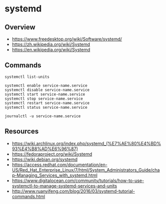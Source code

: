 # systemd


## Overview

- https://www.freedesktop.org/wiki/Software/systemd/
- https://zh.wikipedia.org/wiki/Systemd
- https://en.wikipedia.org/wiki/Systemd


## Commands
    
    systemctl list-units

    systemctl enable service-name.service
    systemctl disable service-name.service
    systemctl start service-name.service
    systemctl stop service-name.service
    systemctl restart service-name.service
    systemctl status service-name.service

    journalctl -u service-name.service


## Resources

- https://wiki.archlinux.org/index.php/systemd_(%E7%AE%80%E4%BD%93%E4%B8%AD%E6%96%87)
- https://fedoraproject.org/wiki/Systemd
- https://wiki.debian.org/systemd
- https://access.redhat.com/documentation/en-US/Red_Hat_Enterprise_Linux/7/html/System_Administrators_Guide/chap-Managing_Services_with_systemd.html
- https://www.digitalocean.com/community/tutorials/how-to-use-systemctl-to-manage-systemd-services-and-units
- http://www.ruanyifeng.com/blog/2016/03/systemd-tutorial-commands.html
